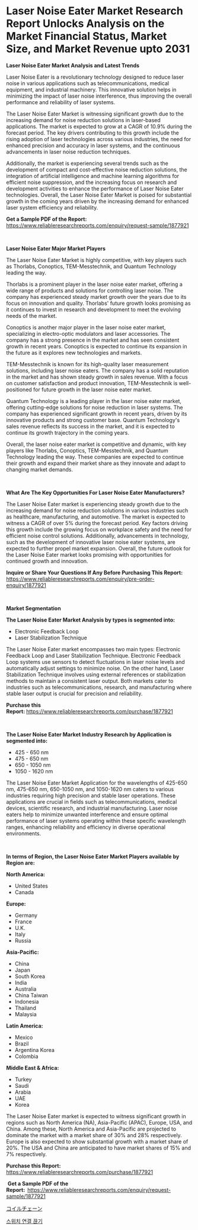 <p><h1>Laser Noise Eater Market Research Report Unlocks Analysis on the Market Financial Status, Market Size, and Market Revenue upto 2031</h1></p><p><strong>Laser Noise Eater Market Analysis and Latest Trends</strong></p>
<p><p>Laser Noise Eater is a revolutionary technology designed to reduce laser noise in various applications such as telecommunications, medical equipment, and industrial machinery. This innovative solution helps in minimizing the impact of laser noise interference, thus improving the overall performance and reliability of laser systems.</p><p>The Laser Noise Eater Market is witnessing significant growth due to the increasing demand for noise reduction solutions in laser-based applications. The market is expected to grow at a CAGR of 10.9% during the forecast period. The key drivers contributing to this growth include the rising adoption of laser technologies across various industries, the need for enhanced precision and accuracy in laser systems, and the continuous advancements in laser noise reduction techniques.</p><p>Additionally, the market is experiencing several trends such as the development of compact and cost-effective noise reduction solutions, the integration of artificial intelligence and machine learning algorithms for efficient noise suppression, and the increasing focus on research and development activities to enhance the performance of Laser Noise Eater technologies. Overall, the Laser Noise Eater Market is poised for substantial growth in the coming years driven by the increasing demand for enhanced laser system efficiency and reliability.</p></p>
<p><strong>Get a Sample PDF of the Report:&nbsp;</strong> <a href="https://www.reliableresearchreports.com/enquiry/request-sample/1877921">https://www.reliableresearchreports.com/enquiry/request-sample/1877921</a></p>
<p>&nbsp;</p>
<p><strong>Laser Noise Eater Major Market Players</strong></p>
<p><p>The Laser Noise Eater Market is highly competitive, with key players such as Thorlabs, Conoptics, TEM-Messtechnik, and Quantum Technology leading the way. </p><p>Thorlabs is a prominent player in the laser noise eater market, offering a wide range of products and solutions for controlling laser noise. The company has experienced steady market growth over the years due to its focus on innovation and quality. Thorlabs' future growth looks promising as it continues to invest in research and development to meet the evolving needs of the market.</p><p>Conoptics is another major player in the laser noise eater market, specializing in electro-optic modulators and laser accessories. The company has a strong presence in the market and has seen consistent growth in recent years. Conoptics is expected to continue its expansion in the future as it explores new technologies and markets.</p><p>TEM-Messtechnik is known for its high-quality laser measurement solutions, including laser noise eaters. The company has a solid reputation in the market and has shown steady growth in sales revenue. With a focus on customer satisfaction and product innovation, TEM-Messtechnik is well-positioned for future growth in the laser noise eater market.</p><p>Quantum Technology is a leading player in the laser noise eater market, offering cutting-edge solutions for noise reduction in laser systems. The company has experienced significant growth in recent years, driven by its innovative products and strong customer base. Quantum Technology's sales revenue reflects its success in the market, and it is expected to continue its growth trajectory in the coming years.</p><p>Overall, the laser noise eater market is competitive and dynamic, with key players like Thorlabs, Conoptics, TEM-Messtechnik, and Quantum Technology leading the way. These companies are expected to continue their growth and expand their market share as they innovate and adapt to changing market demands.</p></p>
<p>&nbsp;</p>
<p><strong>What Are The Key Opportunities For Laser Noise Eater Manufacturers?</strong></p>
<p><p>The Laser Noise Eater market is experiencing steady growth due to the increasing demand for noise reduction solutions in various industries such as healthcare, manufacturing, and automotive. The market is expected to witness a CAGR of over 5% during the forecast period. Key factors driving this growth include the growing focus on workplace safety and the need for efficient noise control solutions. Additionally, advancements in technology, such as the development of innovative laser noise eater systems, are expected to further propel market expansion. Overall, the future outlook for the Laser Noise Eater market looks promising with opportunities for continued growth and innovation.</p></p>
<p><strong>Inquire or Share Your Questions If Any Before Purchasing This Report:</strong> <a href="https://www.reliableresearchreports.com/enquiry/pre-order-enquiry/1877921">https://www.reliableresearchreports.com/enquiry/pre-order-enquiry/1877921</a></p>
<p>&nbsp;</p>
<p><strong>Market Segmentation</strong></p>
<p><strong>The Laser Noise Eater Market Analysis by types is segmented into:</strong></p>
<p><ul><li>Electronic Feedback Loop</li><li>Laser Stabilization Technique</li></ul></p>
<p><p>The Laser Noise Eater market encompasses two main types: Electronic Feedback Loop and Laser Stabilization Technique. Electronic Feedback Loop systems use sensors to detect fluctuations in laser noise levels and automatically adjust settings to minimize noise. On the other hand, Laser Stabilization Technique involves using external references or stabilization methods to maintain a consistent laser output. Both markets cater to industries such as telecommunications, research, and manufacturing where stable laser output is crucial for precision and reliability.</p></p>
<p><strong>Purchase this Report:&nbsp;</strong><a href="https://www.reliableresearchreports.com/purchase/1877921">https://www.reliableresearchreports.com/purchase/1877921</a></p>
<p>&nbsp;</p>
<p><strong>The Laser Noise Eater Market Industry Research by Application is segmented into:</strong></p>
<p><ul><li>425 - 650 nm</li><li>475 - 650 nm</li><li>650 - 1050 nm</li><li>1050 - 1620 nm</li></ul></p>
<p><p>The Laser Noise Eater Market Application for the wavelengths of 425-650 nm, 475-650 nm, 650-1050 nm, and 1050-1620 nm caters to various industries requiring high precision and stable laser operations. These applications are crucial in fields such as telecommunications, medical devices, scientific research, and industrial manufacturing. Laser noise eaters help to minimize unwanted interference and ensure optimal performance of laser systems operating within these specific wavelength ranges, enhancing reliability and efficiency in diverse operational environments.</p></p>
<p>&nbsp;</p>
<p><strong>In terms of Region, the Laser Noise Eater Market Players available by Region are:</strong></p>
<p>
    <p> <strong> North America: </strong>
        <ul>
            <li>United States</li>
            <li>Canada</li>
        </ul>
        </p> 
    <p> <strong> Europe: </strong>
        <ul>
            <li>Germany</li>
            <li>France</li>
            <li>U.K.</li>
            <li>Italy</li>
            <li>Russia</li>
        </ul>
        </p> 
    <p> <strong> Asia-Pacific: </strong>
        <ul>
            <li>China</li>
            <li>Japan</li>
            <li>South Korea</li>
            <li>India</li>
            <li>Australia</li>
            <li>China Taiwan</li>
            <li>Indonesia</li>
            <li>Thailand</li>
            <li>Malaysia</li>
        </ul>
        </p> 
    <p> <strong> Latin America: </strong>
        <ul>
            <li>Mexico</li>
            <li>Brazil</li>
            <li>Argentina Korea</li>
            <li>Colombia</li>
        </ul>
        </p> 
    <p> <strong> Middle East & Africa: </strong>
        <ul>
            <li>Turkey</li>
            <li>Saudi</li>
            <li>Arabia</li>
            <li>UAE</li>
            <li>Korea</li>
        </ul>
    </p>
    </p>
<p><p>The Laser Noise Eater market is expected to witness significant growth in regions such as North America (NA), Asia-Pacific (APAC), Europe, USA, and China. Among these, North America and Asia-Pacific are projected to dominate the market with a market share of 30% and 28% respectively. Europe is also expected to show substantial growth with a market share of 20%. The USA and China are anticipated to have market shares of 15% and 7% respectively.</p></p>
<p><strong>Purchase this Report: </strong><a href="https://www.reliableresearchreports.com/purchase/1877921">https://www.reliableresearchreports.com/purchase/1877921</a></p>
<p>&nbsp;<strong>Get a Sample PDF of the Report:&nbsp;&nbsp;</strong><a href="https://www.reliableresearchreports.com/enquiry/request-sample/1877921">https://www.reliableresearchreports.com/enquiry/request-sample/1877921</a></p>
<p><strong></strong></p>
<p><p><a href="https://github.com/ksxzwxabcuynh011/Market-Research-Report-List-1/blob/main/648594611993.md">コイルチェーン</a></p><p><a href="https://github.com/xvz497517413/Market-Research-Report-List-1/blob/main/278430211211.md">스위치 연결 끊기</a></p></p>